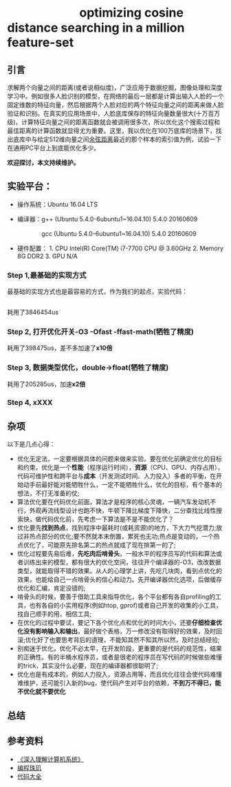 # 　　　　　　optimizing cosine distance searching in a million feature-set
## 引言
求解两个向量之间的距离(或者说相似度)，广泛应用于数据挖掘，图像处理和深度学习中。例如很多人脸识别的模型，在网络的最后一层都是计算出输入人脸的一个固定维数的特征向量，然后根据两个人脸对应的两个特征向量之间的距离来做人脸验证和识别。在真实的应用场景中，人脸底库保存的特征向量数量很大(十万百万级)，计算特征向量之间的距离函数就会被调用很多次，所以优化这个搜索过程和最佳距离的计算函数就显得尤为重要。这里，我以优化在100万底库的场景下，找出底库中与给定512维向量之间[余弦距离](https://en.wikipedia.org/wiki/Cosine_similarity)最近的那个样本的索引值为例，试验一下在通用PC平台上到底能优化多少。

**欢迎探讨，本文持续维护。**

## 实验平台：

+ 操作系统：Ubuntu 16.04 LTS

+ 编译器：g++ (Ubuntu 5.4.0-6ubuntu1~16.04.10) 5.4.0 20160609

  　　　　gcc (Ubuntu 5.4.0-6ubuntu1~16.04.10) 5.4.0 20160609

+ 硬件配置：
          1. CPU Intel(R) Core(TM) i7-7700 CPU @ 3.60GHz
              2. Memory 8G DDR2
              3. GPU N/A


### Step 1,最基础的实现方式

最基础的实现方式也是最容易的方式，作为我们的起点，实验代码：

![]()

耗用了3846454us

### Step 2, 打开优化开关-O3 -Ofast -ffast-math(牺牲了精度)

耗用了398475us，差不多加速了**x10倍**

### Step 3, 数据类型优化，double->float(牺牲了精度)
耗用了205285us，加速**x2倍**

### Step 4, xXXX

## 杂项

以下是几点心得：

+ 优化无定法，一定要根据具体的问题来做来实验。要在优化前确定优化的目标和约束，优化是一个**性能**（程序运行时间），**资源**（CPU、GPU、内存占用），代码可维护性和跨平台与**成本**（开发测试时间、人力投入）多者的平衡，在开始动手前最好能对能牺牲什么，一定不能牺牲什么，优化的目标，有个基本的想法，不打无准备的仗;
+ 算法优化要在代码优化前面，算法才是程序的核心灵魂，一辆汽车发动机不行，外观再流线型设计也跑不快，牛顿下降比梯度下降快，二分查找比线性搜索快，做代码优化前，先考虑一下算法是不是不能优化了？
+ 优化要先**找到热点**，找到程序中最耗时(或耗资源)的地方，下大力气挖潜力;放过非热点部分的优化;要不然就本末倒置，累死也无功;热点是变动的，一个热点优化了，可能原先排名第二的热点就成了现在排第一的了;
+ 优化过程要先易后难，**先吃肉后啃骨头**，一般水平的程序员写的代码和算法或者训练出来的模型，都有很大的优化空间，往往开个编译器的-O3，改改数据类型，就能取得不错的效果。从人的心理学上讲，先吃几块肉，看到点优化的效果，也能给自己一点啃骨头的信心和动力。先开编译器优化选项，后做缓存优化和汇编，肯定没错的;
+ 啃骨头的时候，要善于借助工具来指导优化，各个平台都有各自profiling的工具，也有各自的小实用程序(例如htop, gprof)或者自己开发的收集的小工具，找自己顺手的用，相信工具;
+ 在优化的过程中要试，要记下各个优化点和优化的时间大小，还要**仔细检查优化没有影响输入和输出**，最好做个表格，万一修改没有取得好的效果，及时回滚;优化好了也要思考背后的道理，不能知其然不知其所以然，及时总结经验;
+ 别痴迷于优化，优化不必太早，在开发阶段，更重要的是代码的规范性，结果的正确性。有的半桶水程序员，或者是很老的程序员在写代码的时候做些难懂的trick，其实没什么必要，现在的编译器都很聪明了;
+ 优化也是有成本的，例如人力投入，资源占用等，而且优化往往会使代码难懂难维护，还可能引入新的bug，使代码产生对平台的依赖，**不到万不得已，能不优化就不要优化**


## 总结


## 参考资料
+ [《深入理解计算机系统》](https://book.douban.com/subject/1896753/)
+ [编程珠玑](https://book.douban.com/subject/3227098/)
+ [代码大全](https://book.douban.com/subject/1477390/)
